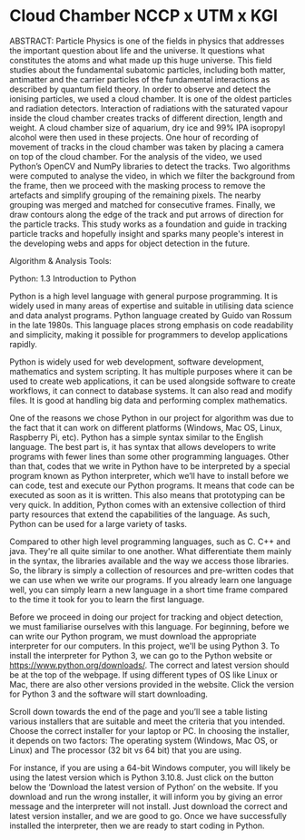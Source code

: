 # Cloud Chamber NCCP x UTM x KGI

ABSTRACT: Particle Physics is one of the fields in physics that addresses the important question about life and the universe. It questions what constitutes the atoms and what made up this huge universe. This field studies about the fundamental subatomic particles, including both matter, antimatter and the carrier particles of the fundamental interactions as described by quantum field theory. In order to observe and detect the ionising particles, we used a cloud chamber. It is one of the oldest particles and radiation detectors. Interaction of radiations with the saturated vapour inside the cloud chamber creates tracks of different direction, length and weight. A cloud chamber size of aquarium, dry ice and 99% IPA isopropyl alcohol were then used in these projects.  One hour of recording of movement of tracks in the cloud chamber was taken by placing a camera on top of the cloud chamber. For the analysis of the video, we used Python’s OpenCV and NumPy libraries to detect the tracks. Two algorithms were computed to analyse the video, in which we filter the background from the frame, then we proceed with the masking process to remove the artefacts and simplify grouping of the remaining pixels. The nearby grouping was merged and matched for consecutive frames. Finally, we draw contours along the edge of the track and put arrows of direction for the particle tracks. This study works as a foundation and guide in tracking particle tracks and hopefully insight and sparks many people's interest in the developing webs and apps for object detection in the future. 

Algorithm & Analysis Tools:

Python:
1.3 Introduction to Python 

Python is a high level language with general purpose programming. It is widely used in many areas of expertise and suitable in utilising data science and data analyst programs. Python language created by Guido van Rossum in the late 1980s. This language places strong emphasis on code readability and simplicity, making it possible for programmers to develop applications rapidly. 

Python is widely used for web development, software development, mathematics and system scripting. It has multiple purposes where it can be used to create web applications, it can be used alongside software to create workflows, it can connect to database systems. It can also read and modify files. It is good at handling big data and performing complex mathematics.

One of the reasons we chose Python in our project for algorithm was due to the fact that it can work on different platforms (Windows, Mac OS, Linux, Raspberry Pi, etc). Python has a simple syntax similar to the English language. The best part is, it has syntax that allows developers to write programs with fewer lines than some other programming languages. Other than that, codes that we write in Python have to be interpreted by a special program known as Python interpreter, which we’ll have to install before we can code, test and execute our Python programs. It means that code can be executed as soon as it is written. This also means that prototyping can be very quick. In addition, Python comes with an extensive collection of third party resources that extend the capabilities of the language. As such, Python can be used for a large variety of tasks. 

Compared to other high level programming languages, such as C. C++ and java. They're all quite similar to one another. What differentiate them mainly in the syntax, the libraries available and the way we access those libraries. So, the library is simply a collection of resources and pre-written codes that we can use when we write our programs. If you already learn one language well, you can simply learn a new language in a short time frame compared to the time it took for you to learn the first language. 

Before we proceed in doing our project for tracking and object detection, we must familiarise ourselves with this language. For beginning, before we can write our Python program, we must download the appropriate interpreter for our computers. In this project, we'll be using Python 3. To install the interpreter for Python 3, we can go to the Python website or https://www.python.org/downloads/. The correct and latest version should be at the top of the webpage. If using different types of OS like Linux or Mac, there are also other versions provided in the website. Click the version for Python 3 and the software will start downloading. 

Scroll down towards the end of the page and you’ll see a table listing various installers that are suitable and meet the criteria that you intended. Choose the correct installer for your laptop or PC. In choosing the installer, it depends on two factors:
The operating system (Windows, Mac OS, or Linux) and
The processor (32 bit vs 64 bit) that you are using. 

For instance, if you are using a 64-bit Windows computer, you will likely be using the latest version which is Python 3.10.8. Just click on the button below the ‘Download the latest version of Python’ on the website. If you download and run the wrong installer, it will inform you by giving an error message and the interpreter will not install. Just download the correct and latest version installer, and we are good to go. Once we have successfully installed the interpreter, then we are ready to start coding in Python. 






 
